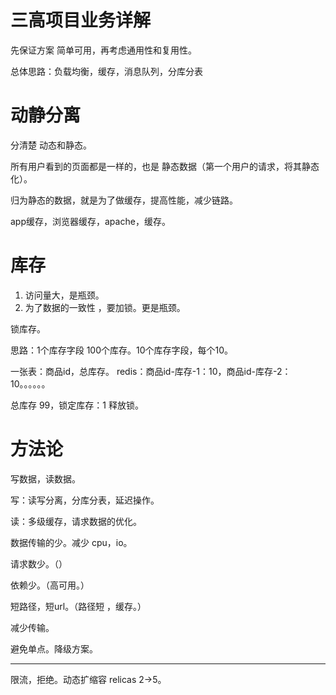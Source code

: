 # 三高项目业务详解

先保证方案 简单可用，再考虑通用性和复用性。

总体思路：负载均衡，缓存，消息队列，分库分表

# 动静分离

分清楚  动态和静态。

所有用户看到的页面都是一样的，也是 静态数据（第一个用户的请求，将其静态化）。

归为静态的数据，就是为了做缓存，提高性能，减少链路。

app缓存，浏览器缓存，apache，缓存。

# 库存

1. 访问量大，是瓶颈。
2. 为了数据的一致性 ，要加锁。更是瓶颈。

锁库存。

思路：1个库存字段 100个库存。10个库存字段，每个10。

一张表：商品id，总库存。  redis：商品id-库存-1：10，商品id-库存-2：10。。。。。。

总库存 99，锁定库存：1
释放锁。

# 方法论

写数据，读数据。

写：读写分离，分库分表，延迟操作。

读：多级缓存，请求数据的优化。

数据传输的少。减少 cpu，io。

请求数少。（）

依赖少。（高可用。）

短路径，短url。（路径短 ，缓存。）

减少传输。

避免单点。降级方案。

---

限流，拒绝。动态扩缩容 relicas 2-&#x3e;5。
